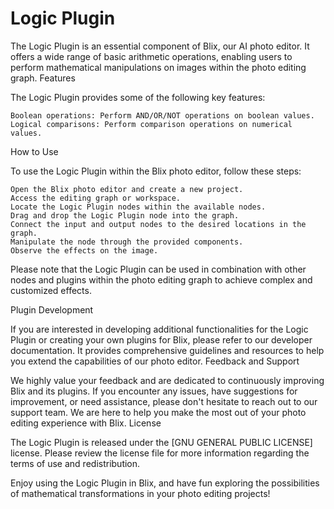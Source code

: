 # Logic Plugin

The Logic Plugin is an essential component of Blix, our AI photo editor. It offers a wide range of basic arithmetic operations, enabling users to perform mathematical manipulations on images within the photo editing graph.
Features

The Logic Plugin provides some of the following key features:

    Boolean operations: Perform AND/OR/NOT operations on boolean values.
    Logical comparisons: Perform comparison operations on numerical values.

How to Use

To use the Logic Plugin within the Blix photo editor, follow these steps:

    Open the Blix photo editor and create a new project.
    Access the editing graph or workspace.
    Locate the Logic Plugin nodes within the available nodes.
    Drag and drop the Logic Plugin node into the graph.
    Connect the input and output nodes to the desired locations in the graph.
    Manipulate the node through the provided components.
    Observe the effects on the image.

Please note that the Logic Plugin can be used in combination with other nodes and plugins within the photo editing graph to achieve complex and customized effects.

Plugin Development

If you are interested in developing additional functionalities for the Logic Plugin or creating your own plugins for Blix, please refer to our developer documentation. It provides comprehensive guidelines and resources to help you extend the capabilities of our photo editor.
Feedback and Support

We highly value your feedback and are dedicated to continuously improving Blix and its plugins. If you encounter any issues, have suggestions for improvement, or need assistance, please don't hesitate to reach out to our support team. We are here to help you make the most out of your photo editing experience with Blix.
License

The Logic Plugin is released under the [GNU GENERAL PUBLIC LICENSE] license. Please review the license file for more information regarding the terms of use and redistribution.

Enjoy using the Logic Plugin in Blix, and have fun exploring the possibilities of mathematical transformations in your photo editing projects!
